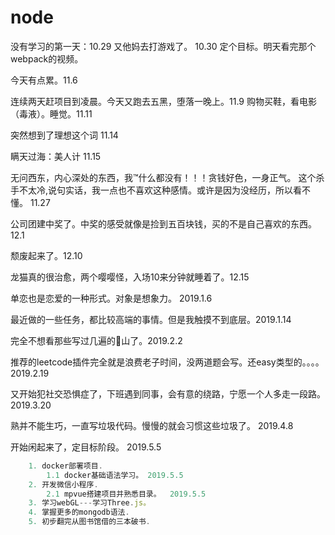 # node 

没有学习的第一天：10.29 
又他妈去打游戏了。 10.30 定个目标。明天看完那个webpack的视频。

今天有点累。11.6

连续两天赶项目到凌晨。今天又跑去五黑，堕落一晚上。11.9
购物买鞋，看电影（毒液）。睡觉。11.11

突然想到了理想这个词 11.14

瞒天过海：美人计 11.15

无问西东，内心深处的东西，我™什么都没有！！！贪钱好色，一身正气。
这个杀手不太冷,说句实话，我一点也不喜欢这种感情。或许是因为没经历，所以看不懂。 11.27

公司团建中奖了。中奖的感受就像是捡到五百块钱，买的不是自己喜欢的东西。12.1

颓废起来了。12.10
 
龙猫真的很治愈，两个嘤嘤怪，入场10来分钟就睡着了。12.15

单恋也是恋爱的一种形式。对象是想象力。 2019.1.6

最近做的一些任务，都比较高端的事情。但是我触摸不到底层。2019.1.14

完全不想看那些写过几遍的💩山了。2019.2.2

推荐的leetcode插件完全就是浪费老子时间，没两道题会写。还easy类型的。。。。2019.2.19

又开始犯社交恐惧症了，下班遇到同事，会有意的绕路，宁愿一个人多走一段路。  2019.3.20

熟并不能生巧，一直写垃圾代码。慢慢的就会习惯这些垃圾了。 2019.4.8

开始闲起来了，定目标阶段。 2019.5.5
```  javascript
    1. docker部署项目.
        1.1 docker基础语法学习。 2019.5.5
    2. 开发微信小程序.
        2.1 mpvue搭建项目并熟悉目录。  2019.5.5
    3. 学习webGL---学习Three.js。
    4. 掌握更多的mongodb语法.
    5. 初步翻完从图书馆借的三本破书.
```

